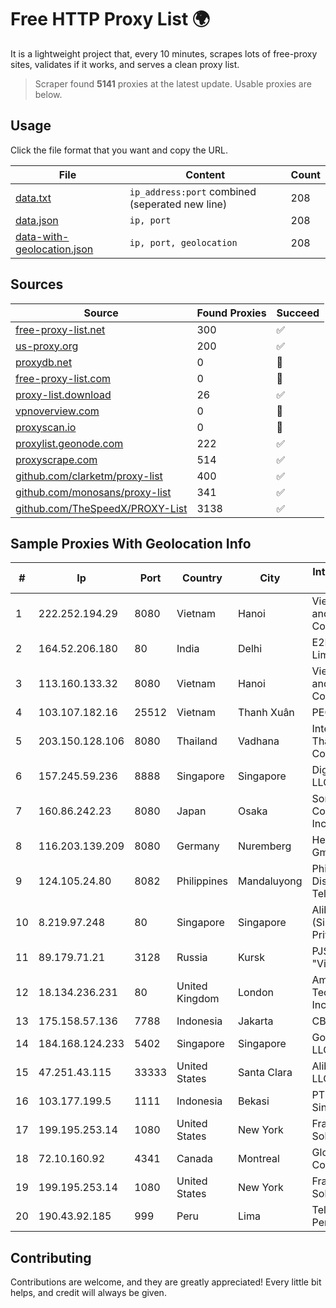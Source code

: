
# Free HTTP Proxy List 🌍

It is a lightweight project that, every 10 minutes, scrapes lots of free-proxy sites, validates if it works, and serves a clean proxy list.


> Scraper found **5141** proxies at the latest update. Usable proxies are below.

## Usage

Click the file format that you want and copy the URL.


|File|Content|Count|
|----|-------|-----|
|[data.txt](https://raw.githubusercontent.com/themiralay/Proxy-List-World/master/data.txt)|`ip_address:port` combined (seperated new line)|208|
|[data.json](https://raw.githubusercontent.com/themiralay/Proxy-List-World/master/data.json)|`ip, port`|208|
|[data-with-geolocation.json](https://raw.githubusercontent.com/themiralay/Proxy-List-World/master/data-with-geolocation.json)|`ip, port, geolocation`|208|

## Sources

|Source|Found Proxies|Succeed|
|------|-------------|-------|
|[free-proxy-list.net](https://free-proxy-list.net)|300|✅|
|[us-proxy.org](https://www.us-proxy.org)|200|✅|
|[proxydb.net](http://proxydb.net)|0|🚫|
|[free-proxy-list.com](https://free-proxy-list.com/?page=&port=&type%5B%5D=http&type%5B%5D=https&up_time=0&search=Search)|0|🚫|
|[proxy-list.download](https://www.proxy-list.download/HTTP)|26|✅|
|[vpnoverview.com](https://vpnoverview.com/privacy/anonymous-browsing/free-proxy-servers)|0|🚫|
|[proxyscan.io](https://www.proxyscan.io)|0|🚫|
|[proxylist.geonode.com](https://proxylist.geonode.com/api/proxy-list?limit=300&page=1&sort_by=lastChecked&sort_type=desc&protocols=http,https)|222|✅|
|[proxyscrape.com](https://api.proxyscrape.com/v2/?request=displayproxies&protocol=http&timeout=10000&country=all&ssl=all&anonymity=all)|514|✅|
|[github.com/clarketm/proxy-list](https://raw.githubusercontent.com/clarketm/proxy-list/master/proxy-list-raw.txt)|400|✅|
|[github.com/monosans/proxy-list](https://raw.githubusercontent.com/monosans/proxy-list/main/proxies/http.txt)|341|✅|
|[github.com/TheSpeedX/PROXY-List](https://raw.githubusercontent.com/TheSpeedX/PROXY-List/master/http.txt)|3138|✅|


## Sample Proxies With Geolocation Info

|#|Ip|Port|Country|City|Internet Service Provider|
|-|--|----|-------|----|-------------------------|
|1|222.252.194.29|8080|Vietnam|Hanoi|VietNam Post and Telecom Corporation|
|2|164.52.206.180|80|India|Delhi|E2E Networks Limited|
|3|113.160.133.32|8080|Vietnam|Hanoi|VietNam Post and Telecom Corporation|
|4|103.107.182.16|25512|Vietnam|Thanh Xuân|PEGA|
|5|203.150.128.106|8080|Thailand|Vadhana|Internet Thailand Company Ltd|
|6|157.245.59.236|8888|Singapore|Singapore|DigitalOcean, LLC|
|7|160.86.242.23|8080|Japan|Osaka|Sony Network Communications Inc|
|8|116.203.139.209|8080|Germany|Nuremberg|Hetzner Online GmbH|
|9|124.105.24.80|8082|Philippines|Mandaluyong|Philippine Long Distance Telephone Co.|
|10|8.219.97.248|80|Singapore|Singapore|Alibaba Cloud (Singapore) Private Limited|
|11|89.179.71.21|3128|Russia|Kursk|PJSC "Vimpelcom"|
|12|18.134.236.231|80|United Kingdom|London|Amazon Technologies Inc.|
|13|175.158.57.136|7788|Indonesia|Jakarta|CBNNAP|
|14|184.168.124.233|5402|Singapore|Singapore|GoDaddy.com, LLC|
|15|47.251.43.115|33333|United States|Santa Clara|Alibaba Cloud LLC|
|16|103.177.199.5|1111|Indonesia|Bekasi|PT Eyza Kausa Sinergi Abadi|
|17|199.195.253.14|1080|United States|New York|FranTech Solutions|
|18|72.10.160.92|4341|Canada|Montreal|GloboTech Communications|
|19|199.195.253.14|1080|United States|New York|FranTech Solutions|
|20|190.43.92.185|999|Peru|Lima|Telefonica Del Peru|



## Contributing

Contributions are welcome, and they are greatly appreciated! Every
little bit helps, and credit will always be given.

